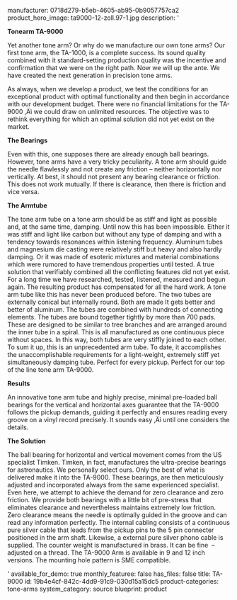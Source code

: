 manufacturer: 0718d279-b5eb-4605-ab95-0b9057757ca2
product_hero_image: ta9000-12-zoll.97-1.jpg
description: '<p><strong>Tonearm TA-9000</strong></p><p>Yet another tone arm? Or why do we manufacture our own tone&nbsp;arms? Our first tone arm, the TA-1000, is a complete success.&nbsp;Its sound quality combined with it standard-setting production&nbsp;quality was the incentive and confirmation that we were on the&nbsp;right path. Now we will up the ante. We have created the next&nbsp;generation in precision tone arms.</p><p>As always, when we develop a product, we test the conditions for an exceptional product with optimal functionality and then begin in accordance with our development budget. There were no financial limitations for the TA-9000 ‚Äì we could draw on unlimited resources. The objective was to rethink everything for which an optimal solution did not yet exist on the market.</p><p><strong>The Bearings</strong></p><p>Even with this, one supposes there are already enough ball bearings. However, tone arms have a very tricky peculiarity. A tone arm should guide the needle flawlessly and not create any friction –&nbsp;neither horizontally nor vertically. At best, it should not present any bearing clearance or friction. This does not work mutually.&nbsp;If there is clearance, then there is friction and vice versa.</p><p><strong>The Armtube</strong></p><p>The tone arm tube on a tone arm should be as stiff and light as possible and, at the same time, damping. Until now this has been impossible. Either it was stiff and light like carbon but without any type of damping and with a tendency towards resonances within listening frequency. Aluminum tubes and magnesium die casting were relatively stiff but heavy and also hardly damping. Or it was made of esoteric mixtures and material combinations which were rumored to have tremendous properties until tested. A true solution that verifiably combined all the conflicting features did not yet exist. For a long time we have researched, tested, listened, measured and begun again. The resulting product has compensated for all the hard work. A tone arm tube like this has never been produced before. The two tubes are externally conical but internally round. Both are made It gets better and better of aluminum. The tubes are combined with hundreds of connecting elements. The tubes are bound together tightly by more than 700 pads. These are designed to be similar to tree branches and are arranged around the inner tube in a spiral. This is all manufactured as one continuous piece without spaces. In this way, both tubes are very stiffly joined to each other. To sum it up, this is an unprecedented arm tube. To date, it accomplishes the unaccomplishable requirements for a light-weight, extremely stiff yet simultaneously damping tube. Perfect for every pickup. Perfect for our top of the line tone arm TA-9000.</p><p><strong>Results</strong></p><p>An innovative tone arm tube and highly precise, minimal pre-loaded ball bearings for the vertical and horizontal axes guarantee that the TA-9000 follows the pickup demands, guiding it perfectly and ensures reading every groove on a vinyl record precisely. It sounds easy ‚Äì until one considers the details.</p><p><strong>The Solution</strong></p><p>The ball bearing for horizontal and vertical movement comes from the US specialist Timken. Timken, in fact, manufactures the ultra-precise bearings for astronautics. We personally select ours. Only the best of what is delivered make it into the TA-9000. These bearings, are then meticulously adjusted and incorporated always from the same experienced specialist. Even here, we attempt to achieve the demand for zero clearance and zero friction. We provide both bearings with a little bit of pre-stress that eliminates clearance and nevertheless maintains extremely low friction. Zero clearance means the needle is optimally guided in the groove and&nbsp;can read any information perfectly. The internal cabling consists of a continuous pure silver cable that leads from the pickup pins to the 5 pin connecter positioned in the arm shaft. Likewise, a external pure silver phono cable is supplied. The counter weight is manufactured in brass. It can be fine &nbsp;– adjusted on a thread. The TA-9000 Arm is available in 9 and 12 inch versions. The mounting hole pattern is SME compatible.</p>'
available_for_demo: true
monthly_featuree: false
has_files: false
title: TA-9000
id: 19b4e4cf-842c-4dd9-91c9-030d15a15dc5
product-categories: tone-arms
system_category: source
blueprint: product
